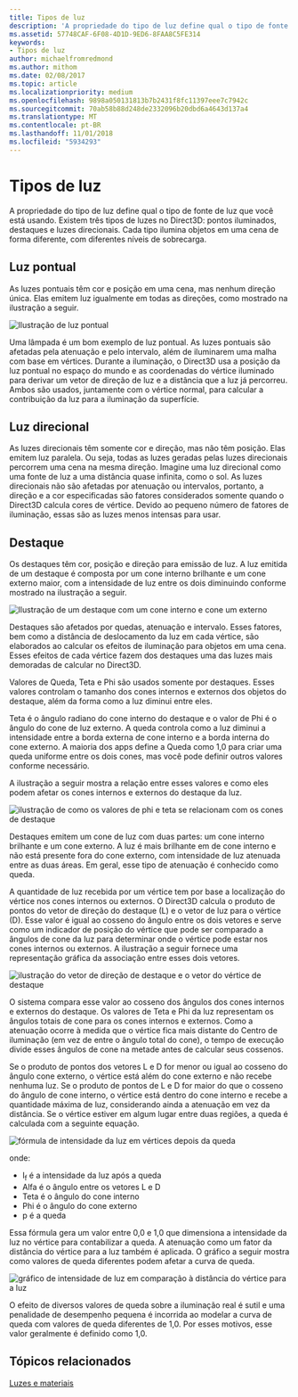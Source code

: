 ```yaml
---
title: Tipos de luz
description: 'A propriedade do tipo de luz define qual o tipo de fonte de luz que você está usando. Existem três tipos de luzes no Direct3D: pontos iluminados, destaques e luzes direcionais.'
ms.assetid: 57748CAF-6F08-4D1D-9ED6-8FAA8C5FE314
keywords:
- Tipos de luz
author: michaelfromredmond
ms.author: mithom
ms.date: 02/08/2017
ms.topic: article
ms.localizationpriority: medium
ms.openlocfilehash: 9898a050131813b7b2431f8fc11397eee7c7942c
ms.sourcegitcommit: 70ab58b88d248de2332096b20dbd6a4643d137a4
ms.translationtype: MT
ms.contentlocale: pt-BR
ms.lasthandoff: 11/01/2018
ms.locfileid: "5934293"
---
```

# <a name="light-types"></a>Tipos de luz


A propriedade do tipo de luz define qual o tipo de fonte de luz que você está usando. Existem três tipos de luzes no Direct3D: pontos iluminados, destaques e luzes direcionais. Cada tipo ilumina objetos em uma cena de forma diferente, com diferentes níveis de sobrecarga.

## <a name="span-idpointlightspanspan-idpointlightspanspan-idpointlightspanpoint-light"></a><span id="Point_Light"></span><span id="point_light"></span><span id="POINT_LIGHT"></span>Luz pontual


As luzes pontuais têm cor e posição em uma cena, mas nenhum direção única. Elas emitem luz igualmente em todas as direções, como mostrado na ilustração a seguir.

![Ilustração de luz pontual](images/ptlight.png)

Uma lâmpada é um bom exemplo de luz pontual. As luzes pontuais são afetadas pela atenuação e pelo intervalo, além de iluminarem uma malha com base em vértices. Durante a iluminação, o Direct3D usa a posição da luz pontual no espaço do mundo e as coordenadas do vértice iluminado para derivar um vetor de direção de luz e a distância que a luz já percorreu. Ambos são usados, juntamente com o vértice normal, para calcular a contribuição da luz para a iluminação da superfície.

## <a name="span-iddirectionallightspanspan-iddirectionallightspanspan-iddirectionallightspandirectional-light"></a><span id="Directional_Light"></span><span id="directional_light"></span><span id="DIRECTIONAL_LIGHT"></span>Luz direcional


As luzes direcionais têm somente cor e direção, mas não têm posição. Elas emitem luz paralela. Ou seja, todas as luzes geradas pelas luzes direcionais percorrem uma cena na mesma direção. Imagine uma luz direcional como uma fonte de luz a uma distância quase infinita, como o sol. As luzes direcionais não são afetadas por atenuação ou intervalos, portanto, a direção e a cor especificadas são fatores considerados somente quando o Direct3D calcula cores de vértice. Devido ao pequeno número de fatores de iluminação, essas são as luzes menos intensas para usar.

## <a name="span-idspotlightspanspan-idspotlightspanspan-idspotlightspanspotlight"></a><span id="SpotLight"></span><span id="spotlight"></span><span id="SPOTLIGHT"></span>Destaque


Os destaques têm cor, posição e direção para emissão de luz. A luz emitida de um destaque é composta por um cone interno brilhante e um cone externo maior, com a intensidade de luz entre os dois diminuindo conforme mostrado na ilustração a seguir.

![Ilustração de um destaque com um cone interno e cone um externo](images/spotlt.png)

Destaques são afetados por quedas, atenuação e intervalo. Esses fatores, bem como a distância de deslocamento da luz em cada vértice, são elaborados ao calcular os efeitos de iluminação para objetos em uma cena. Esses efeitos de cada vértice fazem dos destaques uma das luzes mais demoradas de calcular no Direct3D.

Valores de Queda, Teta e Phi são usados somente por destaques. Esses valores controlam o tamanho dos cones internos e externos dos objetos do destaque, além da forma como a luz diminui entre eles.

Teta é o ângulo radiano do cone interno do destaque e o valor de Phi é o ângulo do cone de luz externo. A queda controla como a luz diminui a intensidade entre a borda externa de cone interno e a borda interna do cone externo. A maioria dos apps define a Queda como 1,0 para criar uma queda uniforme entre os dois cones, mas você pode definir outros valores conforme necessário.

A ilustração a seguir mostra a relação entre esses valores e como eles podem afetar os cones internos e externos do destaque da luz.

![ilustração de como os valores de phi e teta se relacionam com os cones de destaque](images/spotlt2.png)

Destaques emitem um cone de luz com duas partes: um cone interno brilhante e um cone externo. A luz é mais brilhante em de cone interno e não está presente fora do cone externo, com intensidade de luz atenuada entre as duas áreas. Em geral, esse tipo de atenuação é conhecido como queda.

A quantidade de luz recebida por um vértice tem por base a localização do vértice nos cones internos ou externos. O Direct3D calcula o produto de pontos do vetor de direção do destaque (L) e o vetor de luz para o vértice (D). Esse valor é igual ao cosseno do ângulo entre os dois vetores e serve como um indicador de posição do vértice que pode ser comparado a ângulos de cone da luz para determinar onde o vértice pode estar nos cones internos ou externos. A ilustração a seguir fornece uma representação gráfica da associação entre esses dois vetores.

![ilustração do vetor de direção de destaque e o vetor do vértice de destaque](images/spotalg1.png)

O sistema compara esse valor ao cosseno dos ângulos dos cones internos e externos do destaque. Os valores de Teta e Phi da luz representam os ângulos totais de cone para os cones internos e externos. Como a atenuação ocorre à medida que o vértice fica mais distante do Centro de iluminação (em vez de entre o ângulo total do cone), o tempo de execução divide esses ângulos de cone na metade antes de calcular seus cossenos.

Se o produto de pontos dos vetores L e D for menor ou igual ao cosseno do ângulo cone externo, o vértice está além do cone externo e não recebe nenhuma luz. Se o produto de pontos de L e D for maior do que o cosseno do ângulo de cone interno, o vértice está dentro do cone interno e recebe a quantidade máxima de luz, considerando ainda a atenuação em vez da distância. Se o vértice estiver em algum lugar entre duas regiões, a queda é calculada com a seguinte equação.

![fórmula de intensidade da luz em vértices depois da queda](images/falloff.png)

onde:

-   I<sub>f</sub> é a intensidade da luz após a queda
-   Alfa é o ângulo entre os vetores L e D
-   Teta é o ângulo do cone interno
-   Phi é o ângulo do cone externo
-   p é a queda

Essa fórmula gera um valor entre 0,0 e 1,0 que dimensiona a intensidade da luz no vértice para contabilizar a queda. A atenuação como um fator da distância do vértice para a luz também é aplicada. O gráfico a seguir mostra como valores de queda diferentes podem afetar a curva de queda.

![gráfico de intensidade de luz em comparação à distância do vértice para a luz](images/fallgraf.png)

O efeito de diversos valores de queda sobre a iluminação real é sutil e uma penalidade de desempenho pequena é incorrida ao modelar a curva de queda com valores de queda diferentes de 1,0. Por esses motivos, esse valor geralmente é definido como 1,0.

## <a name="span-idrelated-topicsspanrelated-topics"></a><span id="related-topics"></span>Tópicos relacionados


[Luzes e materiais](lights-and-materials.md)

 

 




